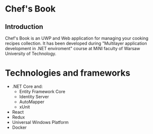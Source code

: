 # Chef's Book

## Introduction
Chef's Book is an UWP and Web application for managing your cooking recipes collection. It has been developed during "Multilayer application development in .NET enviroment" course at MiNI faculty of Warsaw University of Technology.

# Technologies and frameworks
- .NET Core and:
    - Entity Framework Core
    - Identity Server
    - AutoMapper
    - xUnit
- React 
- Redux
- Universal Windows Platform
- Docker